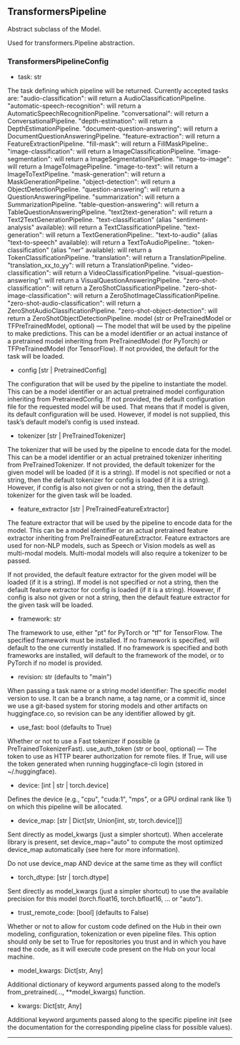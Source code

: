 ## TransformersPipeline

Abstract subclass of the Model.

Used for transformers.Pipeline abstraction.


### TransformersPipelineConfig

- task: str

The task defining which pipeline will be returned. Currently accepted tasks are:
"audio-classification": will return a AudioClassificationPipeline.
"automatic-speech-recognition": will return a AutomaticSpeechRecognitionPipeline.
"conversational": will return a ConversationalPipeline.
"depth-estimation": will return a DepthEstimationPipeline.
"document-question-answering": will return a DocumentQuestionAnsweringPipeline.
"feature-extraction": will return a FeatureExtractionPipeline.
"fill-mask": will return a FillMaskPipeline:.
"image-classification": will return a ImageClassificationPipeline.
"image-segmentation": will return a ImageSegmentationPipeline.
"image-to-image": will return a ImageToImagePipeline.
"image-to-text": will return a ImageToTextPipeline.
"mask-generation": will return a MaskGenerationPipeline.
"object-detection": will return a ObjectDetectionPipeline.
"question-answering": will return a QuestionAnsweringPipeline.
"summarization": will return a SummarizationPipeline.
"table-question-answering": will return a TableQuestionAnsweringPipeline.
"text2text-generation": will return a Text2TextGenerationPipeline.
"text-classification" (alias "sentiment-analysis" available): will return a TextClassificationPipeline.
"text-generation": will return a TextGenerationPipeline:.
"text-to-audio" (alias "text-to-speech" available): will return a TextToAudioPipeline:.
"token-classification" (alias "ner" available): will return a TokenClassificationPipeline.
"translation": will return a TranslationPipeline.
"translation_xx_to_yy": will return a TranslationPipeline.
"video-classification": will return a VideoClassificationPipeline.
"visual-question-answering": will return a VisualQuestionAnsweringPipeline.
"zero-shot-classification": will return a ZeroShotClassificationPipeline.
"zero-shot-image-classification": will return a ZeroShotImageClassificationPipeline.
"zero-shot-audio-classification": will return a ZeroShotAudioClassificationPipeline.
"zero-shot-object-detection": will return a ZeroShotObjectDetectionPipeline.
model (str or PreTrainedModel or TFPreTrainedModel, optional) — The model that will be used by the pipeline to make predictions. This can be a model identifier or an actual instance of a pretrained model inheriting from PreTrainedModel (for PyTorch) or TFPreTrainedModel (for TensorFlow).
If not provided, the default for the task will be loaded.

- config [str | PretrainedConfig]

The configuration that will be used by the pipeline to instantiate the model. This can be a model identifier or an actual pretrained model configuration inheriting from PretrainedConfig.
If not provided, the default configuration file for the requested model will be used. That means that if model is given, its default configuration will be used. However, if model is not supplied, this task’s default model’s config is used instead.

- tokenizer [str | PreTrainedTokenizer]

The tokenizer that will be used by the pipeline to encode data for the model. This can be a model identifier or an actual pretrained tokenizer inheriting from PreTrainedTokenizer.
If not provided, the default tokenizer for the given model will be loaded (if it is a string). If model is not specified or not a string, then the default tokenizer for config is loaded (if it is a string). However, if config is also not given or not a string, then the default tokenizer for the given task will be loaded.

- feature_extractor [str | PreTrainedFeatureExtractor]

The feature extractor that will be used by the pipeline to encode data for the model. This can be a model identifier or an actual pretrained feature extractor inheriting from PreTrainedFeatureExtractor.
Feature extractors are used for non-NLP models, such as Speech or Vision models as well as multi-modal models. Multi-modal models will also require a tokenizer to be passed.

If not provided, the default feature extractor for the given model will be loaded (if it is a string). If model is not specified or not a string, then the default feature extractor for config is loaded (if it is a string). However, if config is also not given or not a string, then the default feature extractor for the given task will be loaded.

- framework: str

The framework to use, either "pt" for PyTorch or "tf" for TensorFlow. The specified framework must be installed.
If no framework is specified, will default to the one currently installed. If no framework is specified and both frameworks are installed, will default to the framework of the model, or to PyTorch if no model is provided.

- revision: str (defaults to "main")

When passing a task name or a string model identifier: The specific model version to use. It can be a branch name, a tag name, or a commit id, since we use a git-based system for storing models and other artifacts on huggingface.co, so revision can be any identifier allowed by git.

- use_fast: bool (defaults to True)

Whether or not to use a Fast tokenizer if possible (a PreTrainedTokenizerFast).
use_auth_token (str or bool, optional) — The token to use as HTTP bearer authorization for remote files. If True, will use the token generated when running huggingface-cli login (stored in ~/.huggingface).

- device: [int | str | torch.device]

Defines the device (e.g., "cpu", "cuda:1", "mps", or a GPU ordinal rank like 1) on which this pipeline will be allocated.

- device_map: [str | Dict[str, Union[int, str, torch.device]]]

Sent directly as model_kwargs (just a simpler shortcut). When accelerate library is present, set device_map="auto" to compute the most optimized device_map automatically (see here for more information).

Do not use device_map AND device at the same time as they will conflict

- torch_dtype: [str | torch.dtype]

Sent directly as model_kwargs (just a simpler shortcut) to use the available precision for this model (torch.float16, torch.bfloat16, … or "auto").

- trust_remote_code: [bool] (defaults to False)

Whether or not to allow for custom code defined on the Hub in their own modeling, configuration, tokenization or even pipeline files. This option should only be set to True for repositories you trust and in which you have read the code, as it will execute code present on the Hub on your local machine.

- model_kwargs: Dict[str, Any]

Additional dictionary of keyword arguments passed along to the model’s from_pretrained(..., **model_kwargs) function.

- kwargs: Dict[str, Any]

Additional keyword arguments passed along to the specific pipeline init (see the documentation for the corresponding pipeline class for possible values).

---